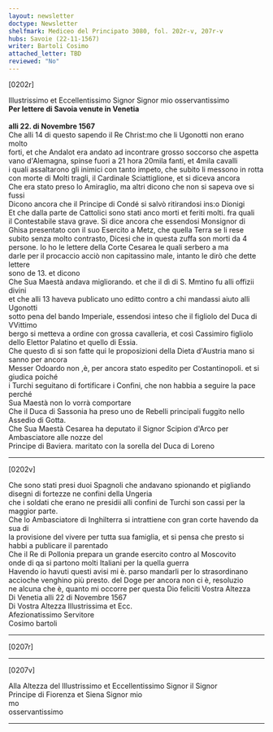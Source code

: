 ```yaml
---
layout: newsletter
doctype: Newsletter
shelfmark: Mediceo del Principato 3080, fol. 202r-v, 207r-v
hubs: Savoie (22-11-1567)
writer: Bartoli Cosimo
attached_letter: TBD
reviewed: "No"
---
```


[0202r]  
  
  
Illustrissimo et Eccellentissimo Signor Signor mio osservantissimo  
<strong>Per lettere di Savoia venute in Venetia</strong>  
<br/><strong>alli 22. di Novembre 1567</strong>  
Che alli 14 di questo sapendo il Re Christ:mo che li Ugonotti non erano molto  
forti, et che Andalot era andato ad incontrare grosso soccorso che aspetta  
vano d'Alemagna, spinse fuori a 21 hora 20mila fanti, et 4mila cavalli  
i quali assaltarono gli inimici con tanto impeto, che subito li messono in rotta  
con morte di Molti tragli, il Cardinale Sciattiglione, et si diceva ancora  
Che era stato preso lo Amiraglio, ma altri dicono che non si sapeva ove si fussi  
Dicono ancora che il Principe di Condé si salvò ritirandosi ins:o Dionigi  
Et che dalla parte de Cattolici sono stati anco morti et feriti molti. fra quali  
il Contestabile stava grave. Si dice ancora che essendosi Monsignor di  
Ghisa presentato con il suo Esercito a Metz, che quella Terra se li rese  
subito senza molto contrasto, Dicesi che in questa zuffa son morti da 4  
persone. Io ho le lettere della Corte Cesarea le quali serbero a ma  
darle per il procaccio acciò non capitassino male, intanto le dirò che dette lettere  
sono de 13. et dicono  
Che Sua Maestà andava migliorando. et che il dì di S. Mmtino fu alli offizii divini  
et che alli 13 haveva publicato uno editto contro a chi mandassi aiuto alli Ugonotti  
sotto pena del bando Imperiale, essendosi inteso che il figliolo del Duca di VVittimo  
bergo si metteva a ordine con grossa cavalleria, et così Cassimiro figliolo  
dello Elettor Palatino et quello di Essia.  
Che questo dì si son fatte qui le proposizioni della Dieta d'Austria mano si sanno per ancora  
Messer Odoardo non ,è, per ancora stato espedito per Costantinopoli. et si giudica poiché  
i Turchi seguitano di fortificare i Confini, che non habbia a seguire la pace perché  
Sua Maestà non lo vorrà comportare  
Che il Duca di Sassonia ha preso uno de Rebelli principali fuggito nello  
Assedio di Gotta.  
Che Sua Maestà Cesarea ha deputato il Signor Scipion d'Arco per Ambasciatore alle nozze del  
Principe di Baviera. maritato con la sorella del Duca di Loreno  
  
---  

[0202v]  
  
  
Che sono stati presi duoi Spagnoli che andavano spionando et pigliando  
disegni di fortezze ne confini della Ungeria  
che i soldati che erano ne presidii alli confini de Turchi son cassi per la  
maggior parte.  
Che lo Ambasciatore di Inghilterra si intrattiene con gran corte havendo da sua di  
la provisione del vivere per tutta sua famiglia, et si pensa che presto si  
habbi a publicare il parentado  
Che il Re di Pollonia prepara un grande esercito contro al Moscovito  
onde di qa si partono molti Italiani per la quella guerra  
Havendo io havuti questi avisi mi è. parso mandarli per lo strasordinano  
accioche venghino più presto. del Doge per ancora non ci è, resoluzio  
ne alcuna che è, quanto mi occorre per questa Dio feliciti Vostra Altezza  
Di Venetia alli 22 di Novembre 1567  
Di Vostra Altezza Illustrissima et Ecc.  
Afezionatissimo Servitore  
Cosimo bartoli  
  
---  

[0207r]  
  
  
  
---  

[0207v]  
  
  
Alla Altezza del Illustrissimo et Eccellentissimo Signor il Signor  
Principe di Fiorenza et Siena Signor mio  
mo  
osservantissimo  
  
---  

